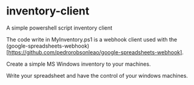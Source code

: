 # inventory-client
A simple powershell script inventory client

The code write in MyInventory.ps1 is a webhook client used with the (google-spreadsheets-webhook)[https://github.com/pedrorobsonleao/google-spreadsheets-webhook].

Create a simple MS Windows inventory to your machines.

Write your spreadsheet and have the control of your windows machines.
